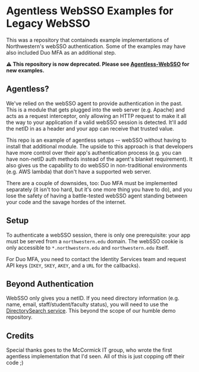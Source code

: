 # Agentless WebSSO Examples for Legacy WebSSO
This was a repository that containeds example implementations of Northwestern's webSSO authentication. Some of the examples may have also included Duo MFA as an additional step.

**:warning: This repository is now deprecated. Please see [Agentless-WebSSO](https://github.com/NIT-Administrative-Systems/Agentless-WebSSO) for new examples.**

## Agentless?
We've relied on the webSSO agent to provide authentication in the past. This is a module that gets plugged into the web server (e.g. Apache) and acts as a request interceptor, only allowing an HTTP request to make it all the way to your application if a valid webSSO session is detected. It'll add the netID in as a header and your app can receive that trusted value.

This repo is an example of agentless setups -- webSSO without having to install that additional module. The upside to this approach is that developers have more control over their app's authentication process (e.g. you can have non-netID auth methods instead of the agent's blanket requirement). It also gives us the capability to do webSSO in non-traditional environments (e.g. AWS lambda) that don't have a supported web server.

There are a couple of downsides, too: Duo MFA must be implemented separately (it isn't too hard, but it's one more thing you have to do), and you lose the safety of having a battle-tested webSSO agent standing between your code and the savage hordes of the internet.

## Setup
To authenticate a webSSO session, there is only one prerequisite: your app must be served from a `northwestern.edu` domain. The webSSO cookie is only accessible to `*.northwestern.edu` and `northwestern.edu` itself.

For Duo MFA, you need to contact the Identity Services team and request API keys (`IKEY`, `SKEY`, `AKEY`, and a `URL` for the callbacks).

## Beyond Authentication
WebSSO only gives you a netID. If you need directory information (e.g. name, email, staff/student/faculty status), you will need to use the [DirectorySearch service](https://apiserviceregistry.northwestern.edu). This beyond the scope of our humble demo repository.

## Credits
Special thanks goes to the McCormick IT group, who wrote the first agentless implementation that I'd seen. All of this is just copping off their code ;)
